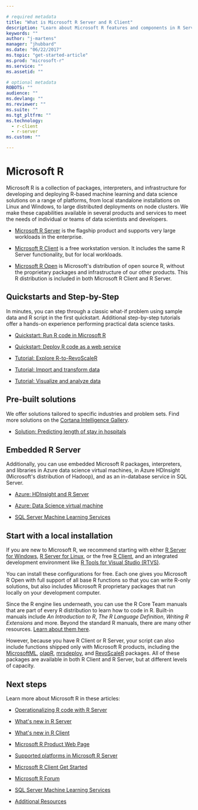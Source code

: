 ```yaml
---

# required metadata
title: "What is Microsoft R Server and R Client"
description: "Learn about Microsoft R features and components in R Server, R Client, R Open."
keywords: ""
author: "j-martens"
manager: "jhubbard"
ms.date: "06/22/2017"
ms.topic: "get-started-article"
ms.prod: "microsoft-r"
ms.service: ""
ms.assetid: ""

# optional metadata
ROBOTS: ""
audience: ""
ms.devlang: ""
ms.reviewer: ""
ms.suite: ""
ms.tgt_pltfrm: ""
ms.technology:
  - r-client
  - r-server
ms.custom: ""

---
```


# Microsoft R

Microsoft R is a collection of packages, interpreters, and infrastructure for developing and deploying R-based machine learning and data science solutions on a range of platforms, from local standalone installations on Linux and Windows, to large distributed deployments on node clusters. We make these capabilities available in several products and services to meet the needs of individual or teams of data scientists and developers.

+ [Microsoft R Server](rserver.md) is the flagship product and supports very large workloads in the enterprise. 

+ [Microsoft R Client](r-client/what-is-microsoft-r-client.md) is a free workstation version. It includes the same R Server functionality, but for local workloads.

+ [Microsoft R Open](https://mran.microsoft.com/open/) is Microsoft's distribution of open source R, without the proprietary packages and infrastructure of our other products. This R distribution is included in both Microsoft R Client and R Server. 

## Quickstarts and Step-by-Step

In minutes, you can step through a classic what-if problem using sample data and R script in the first quickstart. Additional step-by-step tutorials offer a hands-on experience performing practical data science tasks.

* [Quickstart: Run R code in Microsoft R](r/quickstart-run-r-code.md) 

* [Quickstart: Deploy R code as a web service](operationalize/quickstart-publish-r-web-service.md) 

* [Tutorial: Explore R-to-RevoScaleR](r/tutorial-r-to-revoscaler.md) 

* [Tutorial: Import and transform data](r/tutorial-revoscaler-data-import-transform.md)  

* [Tutorial: Visualize and analyze data](scaler-getting-started-data-visualization-analysis.md) 

## Pre-built solutions

We offer solutions tailored to specific industries and problem sets. Find more solutions on the [Cortana Intelligence Gallery](https://gallery.cortanaintelligence.com/browse?s=R%20Server&skip=0&categories=%5B%2210%22%5D&tags=%5B%22Microsoft%20R%20Server%22%5D).

* [Solution: Predicting length of stay in hospitals](https://gallery.cortanaintelligence.com/Solution/Predicting-Length-of-Stay-in-Hospitals-1) 

## Embedded R Server

Additionally, you can use embedded Microsoft R packages, interpreters, and libraries in Azure data science virtual machines, in Azure HDInsight (Microsoft's distribution of Hadoop), and as an in-database service in SQL Server.

* [Azure: HDInsight and R Server](https://docs.microsoft.com/azure/hdinsight/hdinsight-hadoop-r-server-get-started) 

* [Azure: Data Science virtual machine](https://docs.microsoft.com/azure/machine-learning/machine-learning-data-science-virtual-machine-overview)

* [SQL Server Machine Learning Services](https://docs.microsoft.com/sql/advanced-analytics/r/sql-server-r-services)

## Start with a local installation

If you are new to Microsoft R, we recommend starting with either [R Server for Windows](install/r-server-install-windows.md), [R Server for Linux](install/r-server-install-linux-server.md), or the free [R Client](r-client-install.md), and an integrated development environment like [R Tools for Visual Studio (RTVS)](https://docs.microsoft.com/visualstudio/rtvs/installation). 

You can install these configurations for free. Each one gives you Microsoft R Open with full support of all base R functions so that you can write R-only solutions, but also includes Microsoft R proprietary packages that run locally on your development computer.

Since the R engine lies underneath, you can use the R Core Team manuals that are part of every R distribution to learn how to code in R. Built-in manuals include *An Introduction to R*, *The R Language Definition*, *Writing R Extensions* and more. Beyond the standard R manuals, there are many other resources. [Learn about them here](microsoft-r-more-resources.md).

However, because you have R Client or R Server, your script can also include functions shipped only with Microsoft R products, including the [MicrosoftML](r-reference/microsoftml/microsoftml-package.md), [olapR](r-reference/olapr/olapr.md), [mrsdeploy](r-reference/mrsdeploy/mrsdeploy-package.md), and [RevoScaleR](r-reference/revoscaler/revoscaler.md) packages. All of these packages are available in both R Client and R Server, but at different levels of capacity.

## Next steps

Learn more about Microsoft R in these articles:

+ [Operationalizing R code with R Server](operationalize/about.md)

+ [What's new in R Server](rserver-whats-new.md)

+ [What's new in R Client](rserver-whats-new.md)

+ [Microsoft R Product Web Page](https://www.microsoft.com/en-us/cloud-platform/r-server)

+ [Supported platforms in Microsoft R Server](install/r-server-install-supported-platforms.md)

+ [Microsoft R Client Get Started](r-client-get-started.md)

+ [Microsoft R Forum](https://social.msdn.microsoft.com/Forums/en-US/home?forum=microsoftr)

+ [SQL Server Machine Learning Services](https://msdn.microsoft.com/en-us/library/mt604845.aspx)

+ [Additional Resources](microsoft-r-more-resources.md)

